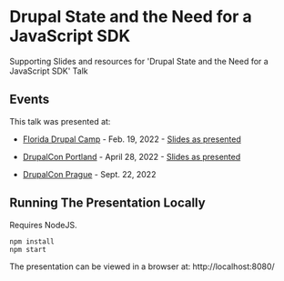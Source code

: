 # Drupal State and the Need for a JavaScript SDK

Supporting Slides and resources for 'Drupal State and the Need for a JavaScript SDK' Talk

## Events

This talk was presented at:

- [Florida Drupal Camp](https://www.fldrupal.camp/) - Feb. 19, 2022 - [Slides as presented](https://github.com/backlineint/drupal-state-talk/tree/fldc-2022)

- [DrupalCon Portland](https://events.drupal.org/portland2022/sessions/drupal-state-and-need-javascript-sdk) - April 28, 2022 - [Slides as presented](https://github.com/backlineint/drupal-state-talk/tree/portland)

- [DrupalCon Prague](https://events.drupal.org/prague2022/sessions/drupal-state-and-need-javascript-sdk) - Sept. 22, 2022

## Running The Presentation Locally

Requires NodeJS.

```
npm install
npm start
```

The presentation can be viewed in a browser at: http://localhost:8080/
